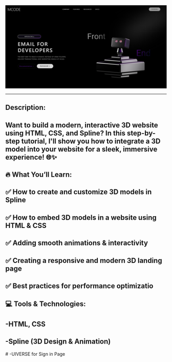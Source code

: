 
<a href="https://ajaykumarbluewhale.github.io/MCODE/" target="_blank">
  <img src="https://raw.githubusercontent.com/MiladiCode/3D-startup-app/main/thumbnail.png" alt="Thumbnail"/>
</a>


---
## Description:
## Want to build a modern, interactive 3D website using HTML, CSS, and Spline? In this step-by-step tutorial, I'll show you how to integrate a 3D model into your website for a sleek, immersive experience! 🌐✨

## 🔥 What You’ll Learn:
## ✅ How to create and customize 3D models in Spline
## ✅ How to embed 3D models in a website using HTML & CSS
## ✅ Adding smooth animations & interactivity
## ✅ Creating a responsive and modern 3D landing page
## ✅ Best practices for performance optimizatio

## 💻 Tools & Technologies:

## -HTML, CSS
## -Spline (3D Design & Animation)
<a hrerf="https://uiverse.io/" target="_blank"># -UIVERSE for Sign in Page </a>
